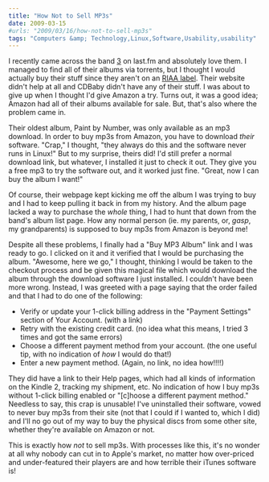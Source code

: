 ```yaml
---
title: "How Not to Sell MP3s"
date: 2009-03-15
#urls: "2009/03/16/how-not-to-sell-mp3s"
tags: "Computers &amp; Technology,Linux,Software,Usability,usability"
---
```


I recently came across the band <a href="http://en.wikipedia.org/wiki/3_(band)">3</a> on last.fm and absolutely love them. I managed to find all of their albums via torrents, but I thought I would actually buy their stuff since they aren't on an <a href="http://riaaradar.com">RIAA label</a>. Their website didn't help at all and CDBaby didn't have any of their stuff. I was about to give up when I thought I'd give Amazon a try. Turns out, it was a good idea; Amazon had all of their albums available for sale. But, that's also where the problem came in.

Their oldest album, Paint by Number, was only available as an mp3 download. In order to buy mp3s from Amazon, you have to download *their* software. "Crap," I thought, "they always do this and the software never runs in Linux!" But to my surprise, theirs did! I'd still prefer a normal download link, but whatever, I installed it just to check it out. They give you a free mp3 to try the software out, and it worked just fine. "Great, now I can buy the album I want!"

Of course, their webpage kept kicking me off the album I was trying to buy and I had to keep pulling it back in from my history. And the album page lacked a way to purchase the *whole* thing, I had to hunt that down from the band's album list page. How any normal person (ie. my parents, or, *gasp*, my grandparents) is supposed to buy mp3s from Amazon is beyond me!

Despite all these problems, I finally had a "Buy MP3 Album" link and I was ready to go. I clicked on it and it verified that I would be purchasing the album. "Awesome, here we go," I thought, thinking I would be taken to the checkout process and be given this magical file which would download the album through the download software I just installed. I couldn't have been more wrong. Instead, I was greeted with a page saying that the order failed and that I had to do one of the following:

- Verify or update your 1-click billing address in the "Payment Settings" section of Your Account. (with a link)
- Retry with the existing credit card. (no idea what this means, I tried 3 times and got the same errors)
- Choose a different payment method from your account. (the one useful tip, with no indication of *how* I would do that!)
- Enter a new payment method. (Again, no link, no idea how!!!!)

They did have a link to their Help pages, which had all kinds of information on the Kindle 2, tracking my shipment, etc. No indication of how I buy mp3s without 1-click billing enabled or "[c]hoose a different payment method." Needless to say, this crap is unusable! I've uninstalled their software, vowed to never buy mp3s from their site (not that I could if I wanted to, which I did) and I'll no go out of my way to buy the physical discs from some other site, whether they're available on Amazon or not.

This is exactly how *not* to sell mp3s. With processes like this, it's no wonder at all why nobody can cut in to Apple's market, no matter how over-priced and under-featured their players are and how terrible their iTunes software is!
